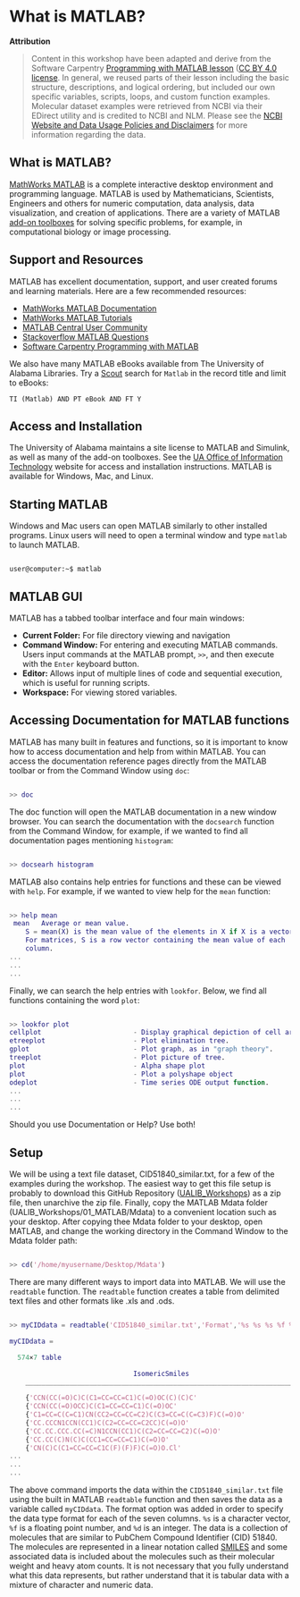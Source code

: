 # What is MATLAB?

**Attribution**

> Content in this workshop have been adapted and derive from the Software Carpentry [Programming with MATLAB lesson](https://software-carpentry.org/lessons/) ([CC BY 4.0 license](http://swcarpentry.github.io/matlab-novice-inflammation/LICENSE.html). In general, we reused parts of their lesson including the basic structure, descriptions, and logical ordering, but included our own specific variables, scripts, loops, and custom function examples. Molecular dataset examples were retrieved from NCBI via their EDirect utility and is credited to NCBI and NLM. Please see the [NCBI Website and Data Usage Policies and Disclaimers](https://www.ncbi.nlm.nih.gov/home/about/policies/) for more information regarding the data.

## What is MATLAB?

[MathWorks MATLAB](https://www.mathworks.com/products/matlab.html) is a complete interactive desktop environment and programming language. MATLAB is used by Mathematicians, Scientists, Engineers and others for numeric computation, data analysis, data visualization, and creation of applications. There are a variety of MATLAB [add-on toolboxes](https://www.mathworks.com/products.html) for solving specific problems, for example, in computational biology or image processing.


## Support and Resources

MATLAB has excellent documentation, support, and user created forums and learning materials. Here are a few recommended resources:

* [MathWorks MATLAB Documentation](https://www.mathworks.com/help/matlab/)
* [MathWorks MATLAB Tutorials](https://www.mathworks.com/help/matlab/getting-started-with-matlab.html)
* [MATLAB Central User Community](https://www.mathworks.com/matlabcentral/)
* [Stackoverflow MATLAB Questions](https://stackoverflow.com/questions/tagged/matlab)
* [Software Carpentry Programming with MATLAB](http://swcarpentry.github.io/matlab-novice-inflammation/)

We also have many MATLAB eBooks available from The University of Alabama Libraries. Try a [Scout](https://www.lib.ua.edu/scout/) search for `Matlab` in the record title and limit to eBooks:

`TI (Matlab) AND PT eBook AND FT Y`

## Access and Installation

The University of Alabama maintains a site license to MATLAB and Simulink, as well as many of the add-on toolboxes. See the [UA Office of Information Technology](https://oit.ua.edu/software/matlab/) website for access and installation instructions. MATLAB is available for Windows, Mac, and Linux.

## Starting MATLAB

Windows and Mac users can open MATLAB similarly to other installed programs. Linux users will need to open a terminal window and type `matlab` to launch MATLAB.

```console

user@computer:~$ matlab

```
## MATLAB GUI

MATLAB has a tabbed toolbar interface and four main windows:

* **Current Folder:** For file directory viewing and navigation
* **Command Window:** For entering and executing MATLAB commands. Users input commands at the MATLAB prompt, `>>`, and then execute with the `Enter` keyboard button.
* **Editor:** Allows input of multiple lines of code and sequential execution, which is useful for running scripts.
* **Workspace:** For viewing stored variables.

## Accessing Documentation for MATLAB functions

MATLAB has many built in features and functions, so it is important to know how to access documentation and help from within MATLAB. You can access the documentation reference pages directly from the MATLAB toolbar or from the Command Window using `doc`:

```Matlab

>> doc

```
The doc function will open the MATLAB documentation in a new window browser. You can search the documentation with the `docsearch` function from the Command Window, for example, if we wanted to find all documentation pages mentioning `histogram`:

```Matlab

>> docsearh histogram

```

MATLAB also contains help entries for functions and these can be viewed with `help`. For example, if we wanted to view help for the `mean` function:

```Matlab

>> help mean
 mean   Average or mean value.
    S = mean(X) is the mean value of the elements in X if X is a vector. 
    For matrices, S is a row vector containing the mean value of each 
    column. 
...
...
...
```

Finally, we can search the help entries with `lookfor`. Below, we find all functions containing the word `plot`:

```Matlab

>> lookfor plot
cellplot                       - Display graphical depiction of cell array.
etreeplot                      - Plot elimination tree.
gplot                          - Plot graph, as in "graph theory".
treeplot                       - Plot picture of tree.
plot                           - Alpha shape plot
plot                           - Plot a polyshape object
odeplot                        - Time series ODE output function.
...
...
...
```

Should you use Documentation or Help? Use both!

## Setup

We will be using a text file dataset, CID51840_similar.txt, for a few of the examples during the workshop. The easiest way to get this file setup is probably to download this GitHub Repository ([UALIB_Workshops](https://github.com/vfscalfani/UALIB_Workshops/archive/master.zip)) as a zip file, then unarchive the zip file. Finally, copy the MATLAB Mdata folder (UALIB_Workshops/01_MATLAB/Mdata) to a convenient location such as your desktop. After copying thee Mdata folder to your desktop, open MATLAB, and change the working directory in the Command Window to the Mdata folder path:

```Matlab

>> cd('/home/myusername/Desktop/Mdata')

```

There are many different ways to import data into MATLAB. We will use the `readtable` function. The `readtable` function creates a table from delimited text files and other formats like .xls and .ods.

```Matlab

>> myCIDdata = readtable('CID51840_similar.txt','Format','%s %s %s %f %d %d %d')

myCIDdata =

  574×7 table

                               IsomericSmiles                                     CID         MolecularFormula     MolecularWeight    RotatableBondCount    HeavyAtomCount    AtomChiralCount
    _____________________________________________________________________    _____________    _________________    _______________    __________________    ______________    _______________

    {'CCN(CC(=O)C)C(C1=CC=CC=C1)C(=O)OC(C)(C)C'                         }    {'146168522'}    {'C17H25NO3'    }         291.4                  8                  21                 1       
    {'CCN(CC(=O)OCC)C(C1=CC=CC=C1)C(=O)OC'                              }    {'146168519'}    {'C15H21NO4'    }        279.33                  9                  20                 1       
    {'C1=CC=C(C=C1)CN(CC2=CC=CC=C2)C(C3=CC=C(C=C3)F)C(=O)O'             }    {'146161459'}    {'C22H20FNO2'   }         349.4                  7                  26                 1       
    {'CC.CCCN1CCN(CC1)C(C2=CC=CC=C2CC)C(=O)O'                           }    {'145524776'}    {'C19H32N2O2'   }         320.5                  6                  23                 1       
    {'CC.CC.CCC.CC(=C)N1CCN(CC1)C(C2=CC=CC=C2)C(=O)O'                   }    {'145520251'}    {'C22H40N2O2'   }         364.6                  4                  26                 1       
    {'CC.CC(C)N(C)C(CC1=CC=CC=C1)C(=O)O'                                }    {'145086414'}    {'C15H25NO2'    }        251.36                  5                  18                 1       
    {'CN(C)C(C1=CC=CC=C1C(F)(F)F)C(=O)O.Cl'                             }    {'144259917'}    {'C11H13ClF3NO2'}        283.67                  3                  18                 1       
...
...
...
```

The above command imports the data within the `CID51840_similar.txt` file using the built in MATLAB `readtable` function and then saves the data as a variable called `myCIDdata`. The format option was added in order to specify the data type format for each of the seven columns. `%s` is a character vector, `%f` is a floating point number, and `%d` is an integer. The data is a collection of molecules that are similar to PubChem Compound Identifier (CID) 51840. The molecules are represented in a linear notation called [SMILES](https://en.wikipedia.org/wiki/Simplified_molecular-input_line-entry_system) and some associated data is included about the molecules such as their molecular weight and heavy atom counts. It is not necessary that you fully understand what this data represents, but rather understand that it is tabular data with a mixture of character and numeric data.




